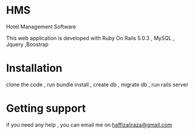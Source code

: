 # HMS
Hotel Management Software

This web application is developed with Ruby On Rails 5.0.3 , MySQL , Jquery ,Boostrap

# Installation

clone the code ,
run bundle install ,
create db ,
migrate db ,
run rails server

# Getting support
if you need any help , you can email me on haffizaliraza@gmail.com
